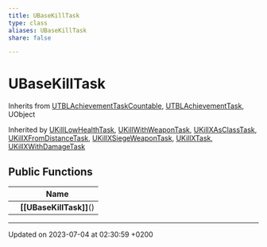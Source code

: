 ```yaml
---
title: UBaseKillTask
type: class
aliases: UBaseKillTask
share: false

---
```


# UBaseKillTask





Inherits from [UTBLAchievementTaskCountable](/docs/SDK/Source/Classes/classUTBLAchievementTaskCountable.md), [UTBLAchievementTask](/docs/SDK/Source/Classes/classUTBLAchievementTask.md), UObject

Inherited by [UKillLowHealthTask](/docs/SDK/Source/Classes/classUKillLowHealthTask.md), [UKillWithWeaponTask](/docs/SDK/Source/Classes/classUKillWithWeaponTask.md), [UKillXAsClassTask](/docs/SDK/Source/Classes/classUKillXAsClassTask.md), [UKillXFromDistanceTask](/docs/SDK/Source/Classes/classUKillXFromDistanceTask.md), [UKillXSiegeWeaponTask](/docs/SDK/Source/Classes/classUKillXSiegeWeaponTask.md), [UKillXTask](/docs/SDK/Source/Classes/classUKillXTask.md), [UKillXWithDamageTask](/docs/SDK/Source/Classes/classUKillXWithDamageTask.md)

## Public Functions

|                | Name           |
| -------------- | -------------- |
| | **[[UBaseKillTask]]**() |

-------------------------------

Updated on 2023-07-04 at 02:30:59 +0200